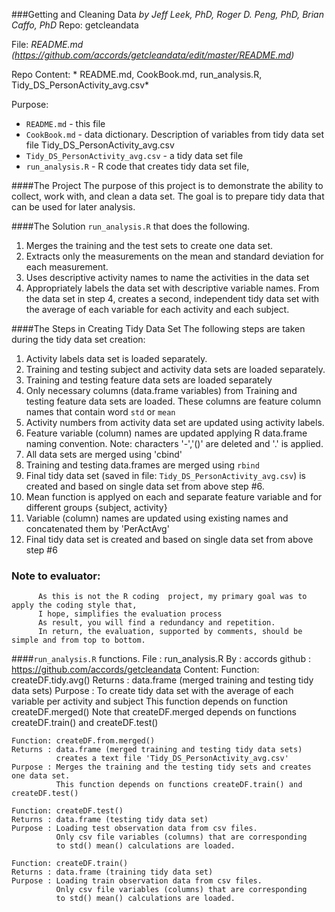 ###Getting and Cleaning Data
*by Jeff Leek, PhD, Roger D. Peng, PhD, Brian Caffo, PhD*
 Repo: getcleandata
 
 File: *README.md (https://github.com/accords/getcleandata/edit/master/README.md)*
 
 Repo Content: * README.md, CookBook.md, run_analysis.R, Tidy_DS_PersonActivity_avg.csv*
 
 Purpose:
  * `README.md` - this file
  * `CookBook.md` - data dictionary. Description of variables from tidy data set file Tidy_DS_PersonActivity_avg.csv
  * `Tidy_DS_PersonActivity_avg.csv` - a tidy data set file
  * `run_analysis.R` - R code that creates tidy data set file, 

####The Project
The purpose of this project is to demonstrate the ability to collect, work with, and clean a data set. 
The goal is to prepare tidy data that can be used for later analysis. 

####The Solution
`run_analysis.R` that does the following. 
  1. Merges the training and the test sets to create one data set.
  2. Extracts only the measurements on the mean and standard deviation for each measurement. 
  3. Uses descriptive activity names to name the activities in the data set
  4. Appropriately labels the data set with descriptive variable names. 
From the data set in step 4, creates a second, independent tidy data set with the average of each variable for each activity and each subject.

####The Steps in Creating Tidy Data Set
The following steps are taken during the tidy data set creation:
  1. Activity labels data set is loaded separately.
  2. Training and testing subject and activity data sets are loaded separately.
  3. Training and testing feature data sets are loaded separately
  4. Only necessary columns (data.frame variables) from Training and testing feature data sets are loaded. These columns are feature column names that contain word `std` or `mean`
  5.  Activity numbers from activity data set are updated using activity labels.
  6.  Feature variable (column) names are updated applying R data.frame naming convention. Note: characters '-','()' are deleted and '.' is applied.
  7.  All data sets are merged using 'cbind'
  8.  Training and testing data.frames are merged using `rbind`
  9.  Final tidy data set (saved in file: `Tidy_DS_PersonActivity_avg.csv`) is created and based on single data set from above step #6.
  10.  Mean function is applyed on each and separate feature variable and for different groups {subject, activity}
  11.  Variable (column) names are updated using existing names and concatenated them by 'PerActAvg'
  12.  Final tidy data set is created and based on single data set from above step #6

### Note to evaluator:
          As this is not the R coding  project, my primary goal was to apply the coding style that, 
          I hope, simplifies the evaluation process
          As result, you will find a redundancy and repetition.
          In return, the evaluation, supported by comments, should be simple and from top to bottom.

####`run_analysis.R` functions. 
 File   : run_analysis.R
 By     : accords
 github : https://github.com/accords/getcleandata
 Content:
    Function: createDF.tidy.avg()
    Returns : data.frame (merged training and testing tidy data sets)
    Purpose : To create tidy data set with the average of each variable per activity and subject
              This function depends on function createDF.merged()
              Note that createDF.merged depends on functions createDF.train() and createDF.test()   
    
    Function: createDF.from.merged()
    Returns : data.frame (merged training and testing tidy data sets)
              creates a text file 'Tidy_DS_PersonActivity_avg.csv'
    Purpose : Merges the training and the testing tidy sets and creates one data set.
              This function depends on functions createDF.train() and createDF.test()   
    
    Function: createDF.test()
    Returns : data.frame (testing tidy data set)
    Purpose : Loading test observation data from csv files. 
              Only csv file variables (columns) that are corresponding 
              to std() mean() calculations are loaded.
    
    Function: createDF.train()
    Returns : data.frame (training tidy data set)
    Purpose : Loading train observation data from csv files. 
              Only csv file variables (columns) that are corresponding 
              to std() mean() calculations are loaded.

